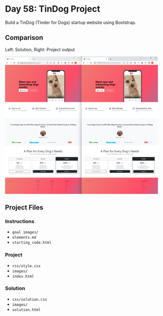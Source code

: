 # Day 58: TinDog Project

Build a TinDog (Tinder for Dogs) startup website using Bootstrap.

## Comparison 

Left: Solution, Right: Project output

<img src="comparison.png">

## Project Files

### Instructions
- `goal images/`
- `elements.md`
- `starting_code.html`

### Project
- `css/style.css`
- `images/`
- `index.html`

### Solution
- `css/solution.css`
- `images/`
- `solution.html`

